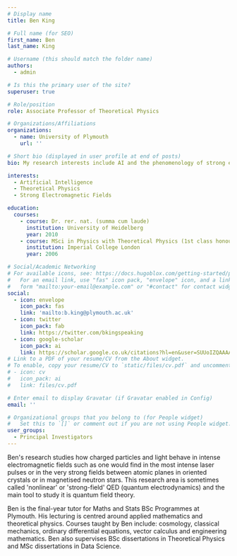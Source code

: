 ```yaml
---
# Display name
title: Ben King

# Full name (for SEO)
first_name: Ben
last_name: King

# Username (this should match the folder name)
authors:
  - admin

# Is this the primary user of the site?
superuser: true

# Role/position
role: Associate Professor of Theoretical Physics

# Organizations/Affiliations
organizations:
  - name: University of Plymouth
    url: ''

# Short bio (displayed in user profile at end of posts)
bio: My research interests include AI and the phenomenology of strong elecctromagnetic fields

interests:
  - Artificial Intelligence
  - Theoretical Physics
  - Strong Electromagnetic Fields

education:
  courses:
    - course: Dr. rer. nat. (summa cum laude)
      institution: University of Heidelberg
      year: 2010
    - course: MSci in Physics with Theoretical Physics (1st class honours)
      institution: Imperial College London
      year: 2006

# Social/Academic Networking
# For available icons, see: https://docs.hugoblox.com/getting-started/page-builder/#icons
#   For an email link, use "fas" icon pack, "envelope" icon, and a link in the
#   form "mailto:your-email@example.com" or "#contact" for contact widget.
social:
  - icon: envelope
    icon_pack: fas
    link: 'mailto:b.king@plymouth.ac.uk'
  - icon: twitter
    icon_pack: fab
    link: https://twitter.com/bkingspeaking
  - icon: google-scholar
    icon_pack: ai
    link: https://scholar.google.co.uk/citations?hl=en&user=SUUoIZQAAAAJ&view_op=list_works&sortby=pubdate
# Link to a PDF of your resume/CV from the About widget.
# To enable, copy your resume/CV to `static/files/cv.pdf` and uncomment the lines below.
# - icon: cv
#   icon_pack: ai
#   link: files/cv.pdf

# Enter email to display Gravatar (if Gravatar enabled in Config)
email: ''

# Organizational groups that you belong to (for People widget)
#   Set this to `[]` or comment out if you are not using People widget.
user_groups:
  - Principal Investigators
---
```


Ben's research studies how charged particles and light behave in intense electromagnetic fields such as one would find in the most intense laser pulses or in the very strong fields between atomic planes in oriented crystals or in magnetised neutron stars. This research area is sometimes called 'nonlinear' or 'strong-field' QED (quantum electrodynamics) and the main tool to study it is quantum field theory.

Ben is the final-year tutor for Maths and Stats BSc Programmes at Plymouth. His lecturing is centred around applied mathematics and theoretical physics. Courses taught by Ben include: cosmology, classical mechanics, ordinary differential equations, vector calculus and engineering mathematics. Ben also supervises BSc dissertations in Theoretical Physics and MSc dissertations in Data Science.